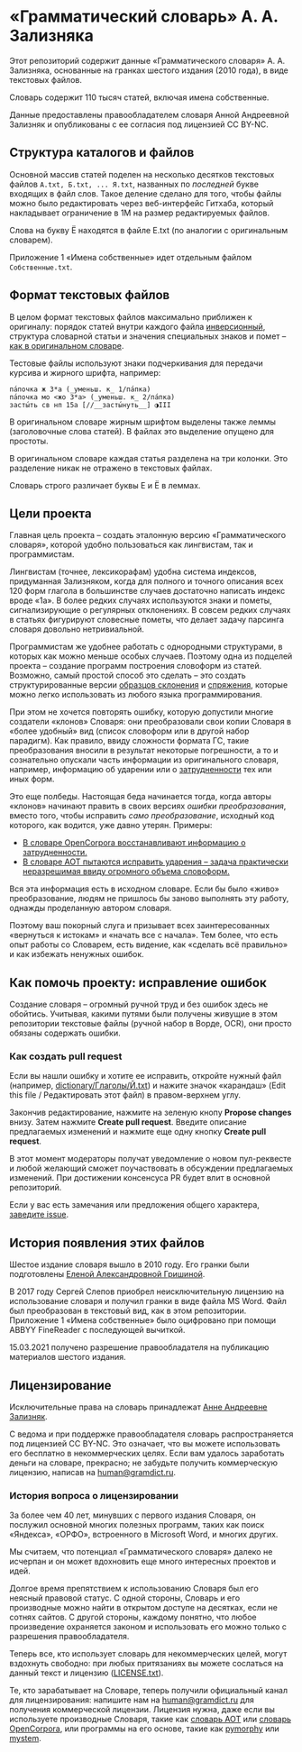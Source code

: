 # «Грамматический словарь» А. А. Зализняка

Этот репозиторий содержит данные «Грамматического словаря» А. А. Зализняка, основанные на гранках шестого издания (2010 года), в виде текстовых файлов.

Словарь содержит 110 тысяч статей, включая имена собственные.

Данные предоставлены правообладателем словаря Анной Андреевной Зализняк и опубликованы с ее согласия под лицензией CC BY-NC.

## Структура каталогов и файлов

Основной массив статей поделен на несколько десятков текстовых файлов ```А.txt, Б.txt, ... Я.txt```, названных по _последней_ букве входящих в файл слов. Такое деление сделано для того, чтобы файлы можно было редактировать через веб-интерфейс Гитхаба, который накладывает ограничение в 1М на размер редактируемых файлов.

Слова на букву Ё находятся в файле Е.txt (по аналогии с оригинальным словарем).

Приложение 1 «Имена собственные» идет отдельным файлом ```Собственные.txt```.

## Формат текстовых файлов

В целом формат текстовых файлов максимально приближен к оригиналу: порядок статей внутри каждого файла [инверсионный][1], структура словарной статьи и значения специальных знаков и помет – [как в оригинальном словаре][2].

[1]: https://gramdict.ru/preface1#inverse-order
[2]: https://gramdict.ru/howtouse

Тестовые файлы используют знаки подчеркивания для передачи курсива и жирного шрифта, например: 

```
па́почка ж 3*a (_уменьш. к_ 1/па́пка)
па́почка мо <жо 3*a> (_уменьш. к_ 2/па́пка)
засты́ть св нп 15a [//__засты́нуть__] ◑III
```

В оригинальном словаре жирным шрифтом выделены также леммы (заголовочные слова статей). В файлах это выделение опущено для простоты.

В оригинальном словаре каждая статья разделена на три колонки. Это разделение никак не отражено в текстовых файлах.

Словарь строго различает буквы Е и Ё в леммах.

## Цели проекта

Главная цель проекта – создать эталонную версию «Грамматического словаря», которой удобно пользоваться как лингвистам, так и программистам.

Лингвистам (точнее, лексикорафам) удобна система индексов, придуманная Зализняком, когда для полного и точного описания всех 120 форм глагола в большинстве случаев достаточно написать индекс вроде «1a». В более редких случаях используются знаки и пометы, сигнализирующие о регулярных отклонениях. В совсем редких случаях в статьях фигурируют словесные пометы, что делает задачу парсинга словаря довольно нетривиальной.

Программистам же удобнее работать с однородными структурами, в которых как можно меньше особых случаев. Поэтому одна из подцелей проекта – создание программ построения словоформ из статей. Возможно, самый простой способ это сделать – это создать структурированные версии [образцов склонения](https://gramdict.ru/declension/symbols#patterns) и [спряжения](https://gramdict.ru/conjugation/models), которые можно легко использовать из любого языка программирования. 

При этом не хочется повторять ошибку, которую допустили многие создатели «клонов» Словаря: они преобразовали свои копии Словаря в «более удобный» вид (список словоформ или в другой набор парадигм). Как правило, ввиду сложности формата ГС, такие преобразования вносили в результат некоторые погрешности, а то и сознательно опускали часть информации из оригинального словаря, например, информацию об ударении или о [затрудненности](https://gramdict.ru/preface1#difficulty) тех или иных форм. 

Это еще полбеды. Настоящая беда начинается тогда, когда авторы «клонов» начинают править в своих версиях _ошибки преобразования_, вместо того, чтобы исправить _само преобразование_, исходный код которого, как водится, уже давно утерян. Примеры:

* [В словаре OpenCorpora восстанавливают информацию о затрудненности.](https://github.com/OpenCorpora/opencorpora/issues/896#issuecomment-699509417)
* [В словаре АОТ пытаются исправить ударения – задача практически неразрешимая ввиду огромного объема словоформ.](https://github.com/sokirko74/aot/issues/2)

Вся эта информация есть в исходном словаре. Если бы было «живо» преобразование, людям не пришлось бы заново выполнять эту работу, однажды проделанную автором словаря.

Поэтому ваш покорный слуга и призывает всех заинтересованных «вернуться к истокам» и «начать все с начала». Тем более, что есть опыт работы со Словарем, есть видение, как «сделать всё правильно» и как избежать ненужных ошибок.

## Как помочь проекту: исправление ошибок

Создание словаря – огромный ручной труд и без ошибок здесь не обойтись. Учитывая, какими путями были получены живущие в этом репозитории текстовые файлы (ручной набор в Ворде, OCR), они просто обязаны содержать ошибки.

### Как создать pull request

Если вы нашли ошибку и хотите ее исправить, откройте нужный файл (например, [dictionary/Глаголы/Й.txt](dictionary/Глаголы/Й.txt)) и нажите значок «карандаш» (Edit this file / Редактировать этот файл) в правом-верхнем углу.

Закончив редактирование, нажмите на зеленую кнопу **Propose changes** внизу. Затем нажмите **Create pull request**. Введите описание предлагаемых изменений и нажмите еще одну кнопку **Create pull request**. 

В этот момент модераторы получат уведомление о новом пул-реквесте и любой желающий сможет поучаствовать в обсуждении предлагаемых изменений. При достижении консенсуса PR будет влит в основной репозиторий.

Если у вас есть замечания или предложения общего характера, [заведите issue](https://github.com/gramdict/zalizniak-2010/issues/new).

## История появления этих файлов

Шестое издание словаря вышло в 2010 году. Его гранки были подготовлены [Еленой Александровной Гришиной](http://www.ruslang.ru/node/986).

В 2017 году Сергей Слепов приобрел неисключительную лицензию на использование словаря и получил гранки в виде файла MS Word. Файл был преобразован в текстовый вид, как в этом репозитории. Приложение&nbsp;1 «Имена собственные»  было оцифровано при помощи ABBYY FineReader с последующей вычиткой.

15.03.2021 получено разрешение правообладателя на публикацию материалов шестого издания.


## Лицензирование

Исключительные права на словарь принадлежат [Анне Андреевне Зализняк](https://w.wiki/37EL).

С ведома и при поддержке правообладателя словарь распространяется под лицензией CC BY-NC. Это означает, что вы можете использовать его бесплатно в некоммерческих целях. Если вам удалось заработать деньги на словаре, прекрасно; не забудьте получить коммерческую лицензию, написав на human@gramdict.ru. 

### История вопроса о лицензировании

За более чем 40 лет, минувших с первого издания Словаря, он послужил основной многих полезных программ, таких как поиск «Яндекса», «ОРФО», встроенного в Microsoft Word, и многих других.

Мы считаем, что потенциал «Грамматического словаря» далеко не исчерпан и он может вдохновить еще много интересных проектов и идей.

Долгое время препятствием к использованию Словаря был его неясный правовой статус. С одной стороны, Словарь и его производные можно найти в открытом доступе на десятках, если не сотнях сайтов. С другой стороны, каждому понятно, что любое произведение охраняется законом и использовать его можно только с разрешения правообладателя.

Теперь все, кто использует словарь для некоммерческих целей, могут вздохнуть свободно: при любых притязаниях вы можете сослаться на данный текст и лицензию ([LICENSE.txt](LICENSE.txt)).

Те, кто зарабатывает на Словаре, теперь получили официальный канал для лицензирования: напишите нам на human@gramdict.ru для получения коммерческой лицензии. Лицензия нужна, даже если вы используете производные Словаря, такие как [словарь АОТ][aot] или [словарь OpenCorpora][opencorpora], или программы на его основе, такие как [pymorphy] или [mystem].

[aot]: https://github.com/sokirko74/aot
[opencorpora]: http://opencorpora.org/dict.php
[pymorphy]: https://pymorphy2.readthedocs.io/en/stable/
[mystem]: https://yandex.ru/dev/mystem/
